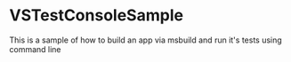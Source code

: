 # VSTestConsoleSample
This is a sample of how to build an app via msbuild and run it's tests using command line
